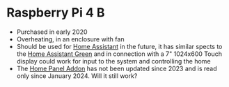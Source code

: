# Raspberry Pi 4 B

- Purchased in early 2020
- Overheating, in an enclosure with fan
- Should be used for [Home Assistant](https://www.home-assistant.io/) in the future, it has similar spects to the [Home Assistant Green](https://www.home-assistant.io/green/) and in connection with a 7" 1024x600 Touch display could work for input to the system and controlling the home
- The [Home Panel Addon](https://github.com/hassio-addons/addon-home-panel) has not been updated since 2023 and is read only since January 2024. Will it still work?
